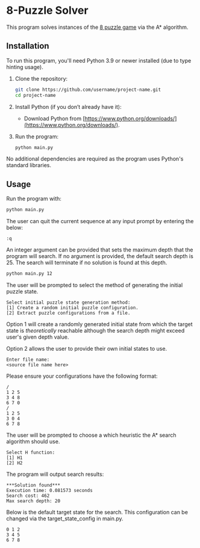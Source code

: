 # 8-Puzzle Solver

This program solves instances of the [8 puzzle game](https://en.wikipedia.org/wiki/15_puzzle) via the A* algorithm. 


## Installation

To run this program, you'll need Python 3.9 or newer installed (due to type hinting usage). 

1. Clone the repository:
   ```bash
   git clone https://github.com/username/project-name.git
   cd project-name
   ```

2. Install Python (if you don’t already have it):
   - Download Python from [https://www.python.org/downloads/](https://www.python.org/downloads/).

3. Run the program:
   ```bash
   python main.py
   ```

No additional dependencies are required as the program uses Python's standard libraries.


## Usage

Run the program with:
```bash
python main.py
```

The user can quit the current sequence at any input prompt by entering the below:
```
:q
```

An integer argument can be provided that sets the maximum depth that the program will search. If no argument is provided, the default search depth is 25. The search will terminate if no solution is found at this depth.
```bash
python main.py 12
```

The user will be prompted to select the method of generating the initial puzzle state.
```
Select initial puzzle state generation method:
[1] Create a random initial puzzle configuration.
[2] Extract puzzle configurations from a file.
```
Option 1 will create a randomly generated initial state from which the target state is _theoretically_ reachable although the search depth might exceed user's given depth value.

Option 2 allows the user to provide their own initial states to use. 
```
Enter file name:
<source file name here>
```
Please ensure your configurations have the following format:
```
/
1 2 5
3 4 8
6 7 0
/
1 2 5
3 0 4
6 7 8
```

The user will be prompted to choose a which heuristic the A* search algorithm should use.
```
Select H function:
[1] H1
[2] H2
```
The program will output search results:
```
***Solution found***
Execution time: 0.081573 seconds
Search cost: 462
Max search depth: 20
```

Below is the default target state for the search. This configuration can be changed via the target_state_config in main.py.
```
0 1 2
3 4 5
6 7 8
```